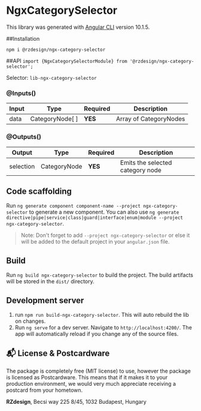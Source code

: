 # NgxCategorySelector

This library was generated with [Angular CLI](https://github.com/angular/angular-cli) version 10.1.5.


##Installation

`npm i @rzdesign/ngx-category-selector`

##API
`import {NgxCategorySelectorModule} from '@rzdesign/ngx-category-selector';`

Selector: `lib-ngx-category-selector`

### @Inputs()

| Input            | Type            | Required                   | Description                                                                                               |
| ---------------- | --------------- | -------------------------- | --------------------------------------------------------------------------------------------------------- |
| data             | CategoryNode[ ] | **YES**                    | Array of CategoryNodes                                                |

### @Outputs()

| Output           | Type         | Required | Description                                            |
| ---------------- | ------------ | -------- | ------------------------------------------------------ |
| selection        | CategoryNode | **YES**  | Emits the selected category node                       |

## Code scaffolding

Run `ng generate component component-name --project ngx-category-selector` to generate a new component. You can also use `ng generate directive|pipe|service|class|guard|interface|enum|module --project ngx-category-selector`.
> Note: Don't forget to add `--project ngx-category-selector` or else it will be added to the default project in your `angular.json` file. 

## Build

Run `ng build ngx-category-selector` to build the project. The build artifacts will be stored in the `dist/` directory.

## Development server
 1. run `npm run build-ngx-category-selector`. This will auto rebuild the lib on changes.       
 2. Run `ng serve` for a dev server. Navigate to `http://localhost:4200/`. The app will automatically reload if you change any of the source files.
 

## :mailbox_with_mail: License & Postcardware

The package is completely free (MIT license) to use, however the package is licensed as Postcardware. This means that if it makes it to your production environment, we would very much appreciate receiving a postcard from your hometown.

**RZdesign**,
Becsi way 225 8/45,
1032 Budapest,
Hungary
